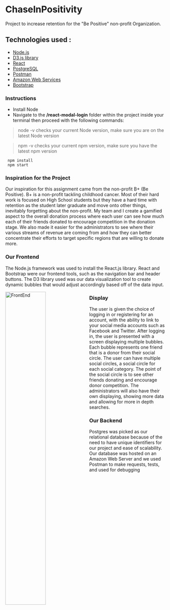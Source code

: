 # ChaseInPositivity
Project to increase retention for the "Be Positive" non-profit Organization.
## Technologies used :
+ [Node.js](https://nodejs.org/)
+ [D3.js library](https://d3js.org/)
+ [React](https://reactjs.org/)
+ [PostgreSQL](https://www.postgresql.org/)
+ [Postman](https://www.getpostman.com/)
+ [Amazon Web Services](https://aws.amazon.com/)
+ [Bootstrap](http://getbootstrap.com/)

### Instructions
- Install Node
- Navigate to the **/react-modal-login** folder within the project inside your terminal then proceed with the following commands:

> node -v checks your current Node version, make sure you are on the latest Node version

> npm -v checks your current npm version, make sure you have the latest npm version
```
 npm install
 npm start
 ```



 ### Inspiration for the Project

  Our inspiration for this assignment came from the non-profit B+ (Be Positive). B+ is a non-profit tackling childhood cancer. Most of their hard work is focused on High School students but they have a hard time with retention as the student later graduate and move onto other things, inevitably forgetting about the non-profit. My team and I create a gamified aspect to the overall donation process where each user can see how much each of their friends donated to encourage competition in the donation stage. We also made it easier for the administrators to see where their various streams of revenue are coming from and how they can better concentrate their efforts to target specific regions that are willing to donate more.


### Our Frontend
The Node.js framework was used to install the React.js library. React and Bootstrap were our frontend tools, such as the navigation bar and header buttons. The D3 library used was our data visualization tool to create dynamic bubbles that would adjust accordingly based off of the data input.


<img src="frontend.png"
    align="middle"
     alt="FrontEnd"
     style="float: left; margin-right: 10px; width: 50%; height: 50%" />

### Display
The user is given the choice of logging in or registering for an account, with the ability to link to your social media accounts such as Facebook and Twitter. After logging in, the user is presented with a screen displaying multiple bubbles. Each bubble represents one friend that is a donor from their social circle. The user can have multiple social circles, a social circle for each social category. The point of the social circle is to see other friends donating and encourage donor competition. The administrators will also have their own displaying, showing more data and allowing for more in depth searches.






### Our Backend
Postgres was picked as our relational database because of the need to have unique identifiers for our project and ease of scalability. Our database was hosted on an Amazon Web Server and we used Postman to make requests, tests, and used for debugging
